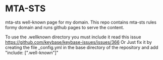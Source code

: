 # MTA-STS
mta-sts well-known page for my domain. 
This repo contains mta-sts rules formy domain and runs github pages to serve the content.

To use the .wellknown directory you must include it read this issue https://github.com/keybase/keybase-issues/issues/366
Or Just fix it by creating the file _config.yml in the base directory of the repository and add "include: [".well-known"]"


